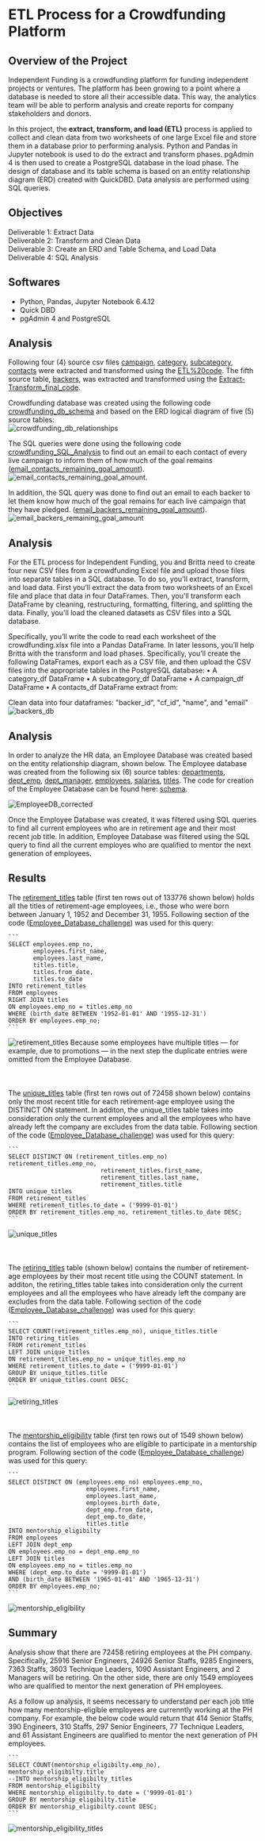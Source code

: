 # ETL Process for a Crowdfunding Platform

## Overview of the Project

Independent Funding is a crowdfunding platform for funding independent projects or ventures. The platform has been growing to a point where a database is needed to 
store all their accessible data. This way, the analytics team will be able to perform analysis and create reports for company stakeholders and donors.

In this project, the **extract, transform, and load (ETL)** process is applied to collect and clean data from two worksheets of one large Excel file and store them in a database prior to performing analysis. Python and Pandas in Jupyter notebook is used to do the extract and transform phases. pgAdmin 4 is then used to create a PostgreSQL database in the load phase. The design of database and its table schema is based on an entity relationship diagram (ERD) created with QuickDBD. Data analysis are performed using SQL queries.

## Objectives
Deliverable 1: Extract Data <br />
Deliverable 2: Transform and Clean Data <br />
Deliverable 3: Create an ERD and Table Schema, and Load Data <br />
Deliverable 4: SQL Analysis <br />

## Softwares
- Python, Pandas, Jupyter Notebook 6.4.12
- Quick DBD
- pgAdmin 4 and PostgreSQL 

## Analysis
Following four (4) source csv files [campaign](https://github.com/MSF2141/Crowdfunding-ETL/blob/d4faa810a0f53cd258f4f96daeee256de986c9b2/campaign.csv), [category](https://github.com/MSF2141/Crowdfunding-ETL/blob/c1e0a19e9e59b52f4f0eb64d0a63d0c87187a224/category.csv), [subcategory](https://github.com/MSF2141/Crowdfunding-ETL/blob/6f78874d3079963627df4daac5e9e04a07d8200b/subcategory.csv), [contacts](https://github.com/MSF2141/Crowdfunding-ETL/blob/c723c283a8d544a3d89d40d9cdf36ff552e2dca9/contacts.csv) were extracted and transformed using the [ETL%20code](https://github.com/MSF2141/Crowdfunding-ETL/blob/42b078a6c708dc813812fb5e2fdd855a141dab41/ETL%20code.ipynb). The fifth source table, [backers](https://github.com/MSF2141/Crowdfunding-ETL/blob/7ff026afa8168ca202a823e14a1dee2d2cfc90f2/backers.csv), was extracted and transformed using the [Extract-Transform_final_code](https://github.com/MSF2141/Crowdfunding-ETL/blob/9dd4fdb27ddd4697dcabb9383d59502ab6c1ae92/Extract-Transform_final_code.ipynb).

Crowdfunding database was created using the following code [crowdfunding_db_schema](https://github.com/MSF2141/Crowdfunding-ETL/blob/45084da51926b7ad06b4ad1a559b55eda621e04d/crowdfunding_db_schema.sql) and based on the ERD logical diagram of five (5) source tables: <br /> 
![crowdfunding_db_relationships](https://github.com/MSF2141/Crowdfunding-ETL/blob/0b0b1743d394b8b3618af14ac533100c28172b78/crowdfunding_db_relationships.png) 

The SQL queries were done using the following code [crowdfunding_SQL_Analysis](https://github.com/MSF2141/Crowdfunding-ETL/blob/85ec0a7c9cd5344aa2aae7fe5b1639ca6f8a4cea/crowdfunding_SQL_Analysis.sql) to find out an email to each contact of every live campaign to inform them of how much of the goal remains ([email_contacts_remaining_goal_amount](https://github.com/MSF2141/Crowdfunding-ETL/blob/9d8e1673828b738e9f84f4adaeb6accf4b5faa84/email_contacts_remaining_goal_amount.csv)). <br /> 
![email_contacts_remaining_goal_amount](https://github.com/MSF2141/Crowdfunding-ETL/blob/c5f9c71aa80f2e3ecf6a0ffdf287532d74f862c4/email_contacts_remaining_goal_amount.png).

In addition, the SQL query was done to find out an email to each backer to let them know how much of the goal remains for each live campaign that they have pledged.
([email_backers_remaining_goal_amount](https://github.com/MSF2141/Crowdfunding-ETL/blob/c213964bd778c9695662dc8d6343899b39abac8b/email_backers_remaining_goal_amount.csv)). <br /> 
![email_backers_remaining_goal_amount](https://github.com/MSF2141/Crowdfunding-ETL/blob/e30d14dcd066ec55c812e580fd93aaf3cb7e4d58/email_backers_remaining_goal_amount.png)
<br /> 










## Analysis
For the ETL process for Independent Funding, you and Britta need to create four new CSV files from a crowdfunding Excel file and upload those files into separate tables in a SQL database. To do so, you'll extract, transform, and load data. First you’ll extract the data from two worksheets of an Excel file and place that data in four DataFrames. Then, you'll transform each DataFrame by cleaning, restructuring, formatting, filtering, and splitting the data. Finally, you'll load the cleaned datasets as CSV files into a SQL database.

Specifically, you’ll write the code to read each worksheet of the crowdfunding.xlsx file into a Pandas DataFrame. In later lessons, you’ll help Britta with the transform and load phases. Specifically, you’ll create the following DataFrames, export each as a CSV file, and then upload the CSV files into the appropriate tables in the PostgreSQL database:
•	A category_df DataFrame
•	A subcategory_df DataFrame
•	A campaign_df DataFrame
•	A contacts_df DataFrame
extract from:

Clean data into four dataframes:
"backer_id", "cf_id", "name", and "email"
![backers_db](https://github.com/MSF2141/Crowdfunding-ETL/blob/4dca60b30f787b7d5213c6d99bbc3a89ee67ab80/backers_db.png)








## Analysis
In order to analyze the HR data, an Employee Database was created based on the entity relationship diagram, shown below. The Employee database was created from the following six (6) source tables: [departments](https://github.com/MSF2141/Pewlett-Hackard-Analysis./blob/6fd7a0dbeadaab27cd0da36f2696bae390c65024/Data/departments.csv), [dept_emp](https://github.com/MSF2141/Pewlett-Hackard-Analysis./blob/fd31e8af4ec01033a5251bdd40f4213a55006d05/Data/dept_emp.csv), [dept_manager](https://github.com/MSF2141/Pewlett-Hackard-Analysis./blob/715eb31e77e2a2404af35849f5fa4fd0e7fd6769/Data/dept_manager.csv), [employees](https://github.com/MSF2141/Pewlett-Hackard-Analysis./blob/0d0f29f9b7206340b23d879e3dce452120255bb4/Data/employees.csv), [salaries](https://github.com/MSF2141/Pewlett-Hackard-Analysis./blob/bbf490d37780e5fa46727235e5fc4a86f67dd21d/Data/salaries.csv), [titles](https://github.com/MSF2141/Pewlett-Hackard-Analysis./blob/8055755fae4ef01166962f3c0fa0efe4d42d7ede/Data/titles.csv). The code for creation of the Employee Database can be found here:
[schema](https://github.com/MSF2141/Pewlett-Hackard-Analysis./blob/88f39d43b732f025475042ad5b01fd094b01443e/Queries/schema.sql).

![EmployeeDB_corrected](https://github.com/MSF2141/Pewlett-Hackard-Analysis./blob/8fe1f28002145b1d6d31c31df98789ae835ca774/EmployeeDB_corrected.png)

Once the Employee Database was created, it was filtered using SQL queries to find all current employees who are in retirement age and their most recent job title. In addition, Employee Database was filtered using the SQL query to find all the current employes who are qualified to mentor the next generation of employees. 

## Results
The [retirement_titles](https://github.com/MSF2141/Pewlett-Hackard-Analysis./blob/19c1eb13c2efdc16b1b359975aa05fd6bb84ce4f/Data/retirement_titles.csv) table (first ten rows out of 133776 shown below) holds all the titles of retirement-age employees, i.e., those who were born between January 1, 1952 and December 31, 1955. Following section of the code ([Employee_Database_challenge](https://github.com/MSF2141/Pewlett-Hackard-Analysis./blob/eb6c106923eec32f0185da8f0593ece89dbb43c6/Queries/Employee_Database_challenge.sql)) was used for this query:

````
```
SELECT employees.emp_no,
       employees.first_name,
       employees.last_name,
       titles.title,
       titles.from_date,
       titles.to_date
INTO retirement_titles
FROM employees
RIGHT JOIN titles
ON employees.emp_no = titles.emp_no
WHERE (birth_date BETWEEN '1952-01-01' AND '1955-12-31')
ORDER BY employees.emp_no;
```
````

![retirement_titles](https://github.com/MSF2141/Pewlett-Hackard-Analysis./blob/b6b8c0763c37efad72bd4e16bbc0f0f3a0e1f39b/Data/retirement_titles.png)
Because some employees have multiple titles — for example, due to promotions — in the next step the duplicate entries were omitted from the Employee Database. 
<br />
<br />
<br />
<br />
The [unique_titles](https://github.com/MSF2141/Pewlett-Hackard-Analysis./blob/180ea5c039c4c21314f5b68bff2f06445709ba23/Data/unique_titles.csv) table (first ten rows out of 72458 shown below) contains only the most recent title for each retirement-age employee using the DISTINCT ON statement. In additon, the unique_titles table takes into consideration only the current employees and all the employees who have already left the company are excludes from the data table. Following section of the code ([Employee_Database_challenge](https://github.com/MSF2141/Pewlett-Hackard-Analysis./blob/eb6c106923eec32f0185da8f0593ece89dbb43c6/Queries/Employee_Database_challenge.sql)) was used for this query:

````
```
SELECT DISTINCT ON (retirement_titles.emp_no) retirement_titles.emp_no,
					      retirement_titles.first_name,
					      retirement_titles.last_name,
					      retirement_titles.title
INTO unique_titles
FROM retirement_titles
WHERE retirement_titles.to_date = ('9999-01-01')
ORDER BY retirement_titles.emp_no, retirement_titles.to_date DESC;
```
````

![unique_titles](https://github.com/MSF2141/Pewlett-Hackard-Analysis./blob/c61805636c03d2f8d474c9f75ff47ae822a1d5ca/Data/unique_titles.png)
<br />
<br />
<br />
<br />
The [retiring_titles](https://github.com/MSF2141/Pewlett-Hackard-Analysis./blob/667b71b70c010f8b582bccbe269f7a3c8654e115/Data/retiring_titles.csv) table (shown below) contains the number of retirement-age employees by their most recent title using the COUNT statement. In additon, the retiring_titles table takes into consideration only the current employees and all the employees who have already left the company are excludes from the data table. Following section of the code ([Employee_Database_challenge](https://github.com/MSF2141/Pewlett-Hackard-Analysis./blob/eb6c106923eec32f0185da8f0593ece89dbb43c6/Queries/Employee_Database_challenge.sql)) was used for this query: 

````
```
SELECT COUNT(retirement_titles.emp_no), unique_titles.title
INTO retiring_titles
FROM retirement_titles
LEFT JOIN unique_titles
ON retirement_titles.emp_no = unique_titles.emp_no
WHERE retirement_titles.to_date = ('9999-01-01')
GROUP BY unique_titles.title
ORDER BY unique_titles.count DESC;
```
````

![retiring_titles](https://github.com/MSF2141/Pewlett-Hackard-Analysis./blob/41bd283d906456bbdd0256832483ed4945f41d0a/Data/retiring_titles.png)
<br />
<br />
<br />
<br />
The [mentorship_eligibility](https://github.com/MSF2141/Pewlett-Hackard-Analysis./blob/b601dcc4068c422427f04241432a7411532b9523/Data/mentorship_eligibility.csv) table (first ten rows out of 1549 shown below) contains the list of employees who are eligible to participate in a mentorship program. Following section of the code ([Employee_Database_challenge](https://github.com/MSF2141/Pewlett-Hackard-Analysis./blob/eb6c106923eec32f0185da8f0593ece89dbb43c6/Queries/Employee_Database_challenge.sql)) was used for this query: 

````
```
SELECT DISTINCT ON (employees.emp_no) employees.emp_no, 
	   			      employees.first_name,
	   			      employees.last_name,
	   			      employees.birth_date,
	   			      dept_emp.from_date,
	   			      dept_emp.to_date,
	   			      titles.title 
INTO mentorship_eligibilty 
FROM employees
LEFT JOIN dept_emp 
ON employees.emp_no = dept_emp.emp_no
LEFT JOIN titles
ON employees.emp_no = titles.emp_no
WHERE (dept_emp.to_date = '9999-01-01')
AND (birth_date BETWEEN '1965-01-01' AND '1965-12-31')
ORDER BY employees.emp_no;
```
````

![mentorship_eligibility](https://github.com/MSF2141/Pewlett-Hackard-Analysis./blob/d4505a32fc2131887dfc7e04daaa43f78b8a7225/Data/mentorship_eligibility.png)

## Summary
Analysis show that there are 72458 retiring employees at the PH company. Specifically, 25916 Senior Engineers, 24926 Senior Staffs, 9285 Engineers, 7363 Staffs, 3603 Technique Leaders, 1090 Assistant Engineers, and 2 Managers will be retiring. On the other side, there are only 1549 employees who are qualified to mentor the next generation of PH employees. 

As a follow up analysis, it seems necessary to understand per each job title how many mentorship-eligible employees are currenntly working at the PH company. 
For example, the below code would return that 414 Senior Staffs, 390 Engineers, 310 Staffs, 297	Senior Engineers, 77 Technique Leaders, and 61 Assistant Engineers are qualified to mentor the next generation of PH employees. 

````
```
SELECT COUNT(mentorship_eligibilty.emp_no), mentorship_eligibilty.title
--INTO mentorship_eligibilty_titles
FROM mentorship_eligibilty
WHERE mentorship_eligibilty.to_date = ('9999-01-01')
GROUP BY mentorship_eligibilty.title
ORDER BY mentorship_eligibilty.count DESC;
```
````

![mentorship_eligibility_titles](https://github.com/MSF2141/Pewlett-Hackard-Analysis./blob/b46076910fdfff5a54a7185ecd257004b15c4726/Data/mentorship_eligibility_titles.png)
